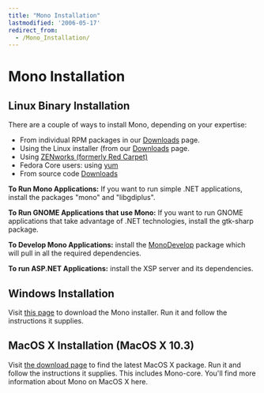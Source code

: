 ```yaml
---
title: "Mono Installation"
lastmodified: '2006-05-17'
redirect_from:
  - /Mono_Installation/
---
```


Mono Installation
=================

Linux Binary Installation
-------------------------

There are a couple of ways to install Mono, depending on your expertise:

-   From individual RPM packages in our [Downloads](/Downloads "Downloads") page.
-   Using the Linux installer (from our [Downloads](/Downloads "Downloads") page.
-   Using [ZENworks (formerly Red Carpet)](ftp://ftp.novell.com/pub/ximian/redcarpet2)
-   Fedora Core users: using [yum](/Downloads "Downloads")
-   From source code [Downloads](/Downloads "Downloads")

**To Run Mono Applications:** If you want to run simple .NET applications, install the packages "mono" and "libgdiplus".

**To Run GNOME Applications that use Mono:** If you want to run GNOME applications that take advantage of .NET technologies, install the gtk-sharp package.

**To Develop Mono Applications:** install the [MonoDevelop](http://www.monodevelop.com) package which will pull in all the required dependencies.

**To run ASP.NET Applications:** install the XSP server and its dependencies.

Windows Installation
--------------------

Visit [this page](/Downloads "Downloads") to download the Mono installer. Run it and follow the instructions it supplies.

MacOS X Installation (MacOS X 10.3)
-----------------------------------

Visit [the download page](/Downloads "Downloads") to find the latest MacOS X package. Run it and follow the instructions it supplies. This includes Mono-core. You'll find more information about Mono on MacOS X here.

